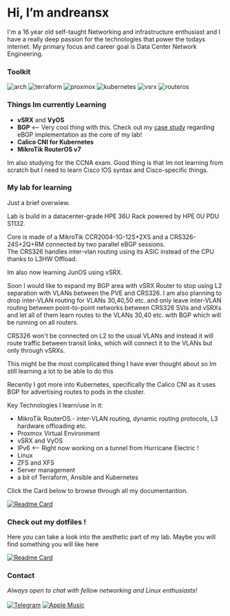 # Hi, I’m andreansx 

I'm a 16 year old self-taught Networking and infrastructure enthusiast and I have a really deep passion for the technologies that power the todays internet.
My primary focus and career goal is Data Center Network Engineering.   

### Toolkit

<div align=“center”>

![arch](https://img.shields.io/badge/arch-2B0948?style=for-the-badge&logo=archlinux&logoSize=auto&logoColor=white)
![terraform](https://img.shields.io/badge/terraform-4C1B45?style=for-the-badge&logo=terraform&logoColor=white&logoSize=auto)
![proxmox](https://img.shields.io/badge/proxmox-6C2E43?style=for-the-badge&logo=proxmox&logoColor=white&logoSize=auto)
![kubernetes](https://img.shields.io/badge/kubernetes-8D4040?style=for-the-badge&logo=kubernetes&logoColor=white&logoSize=auto)
![vsrx](https://img.shields.io/badge/vSRX-AD533E?style=for-the-badge&logo=juniper-networks&logoColor=white&logoSize=auto)
![routeros](https://img.shields.io/badge/routeros-CE653B?style=for-the-badge&logo=mikrotik&logoColor=white&logoSize=auto)

</div>

### Things Im currently Learning

* **vSRX** and **VyOS**
* **BGP** <-- Very cool thing with this. Check out my [case study](https://github.com/Andreansx/Networking-lab/tree/main/projects/12-eBGP-implementation) regarding eBGP implementation as the core of my lab!
* **Calico CNI for Kubernetes**
* **MikroTik RouterOS v7**

Im also studying for the CCNA exam. 
Good thing is that Im not learning from scratch but I need to learn Cisco IOS syntax and Cisco-specific things.  

### My lab for learning

Just a brief overwiew.

Lab is build in a datacenter-grade HPE 36U Rack powered by HPE 0U PDU S1132.  

Core is made of a MikroTik CCR2004-1G-12S+2XS and a CRS326-24S+2Q+RM connected by two parallel eBGP sessions.  
The CRS326 handles inter-vlan routing using its ASIC instead of the CPU thanks to L3HW Offload.  

Im also now learning JunOS using vSRX.

Soon I would like to expand my BGP area with vSRX Router to stop using L2 separation with VLANs between the PVE and CRS326. 
I am also planning to drop inter-VLAN routing for VLANs 30,40,50 etc. and only leave inter-VLAN routing between point-to-point networks between CRS326 SVIs and vSRXs and let all of them learn routes to the VLANs 30,40 etc. with BGP which will be running on all routers.   

CRS326 won't be connected on L2 to the usual VLANs and instead it will route traffic between transit links, which will connect it to the VLANs but only through vSRXs.

This might be the most complicated thing I have ever thought about so Im still learning a lot to be able to do this

Recently I got more into Kubernetes, specifically the Calico CNI as it uses BGP for advertising routes to pods in the cluster.

Key Technologies I learn/use in it: 
* MikroTik RouterOS - inter-VLAN routing, dynamic routing protocols, L3 hardware offloading etc. 
* Proxmox Virtual Environment
* vSRX and VyOS
* IPv6 <— Right now working on a tunnel from Hurricane Electric !
* Linux
* ZFS and XFS
* Server management
* a bit of Terraform, Ansible and Kubernetes
  
Click the Card below to browse through all my documentantion.  

[![Readme Card](https://github-readme-stats.vercel.app/api/pin/?username=andreansx&repo=networking-lab&bg_color=191921&hide_border=true&text_color=8D4040&title_color=CE653B&icon_color=AD533E&border_radius=10)](https://github.com/andreansx/networking-lab)

### Check out my dotfiles !

Here you can take a look into the aesthetic part of my lab. Maybe you will find something you will like here

[![Readme Card](https://github-readme-stats.vercel.app/api/pin/?username=andreansx&repo=dotfiles&bg_color=191921&hide_border=true&text_color=8D4040&title_color=CE653B&icon_color=AD533E&border_radius=10)](https://github.com/andreansx/dotfiles)

### Contact

<div align=“center”>

_Always open to chat with fellow networking and Linux enthusiasts!_  
</br>
[![Telegram](https://img.shields.io/badge/telegram-2B59FF?style=for-the-badge&logo=telegram&logoColor=ffffff&logoSize=auto)](https://t.me/Andrtexh)
[![Apple Music](https://img.shields.io/badge/Apple%20Music-%23FA243C?style=for-the-badge&logo=applemusic&logoSize=auto)](https://music.apple.com/profile/andreansx)

</div>
